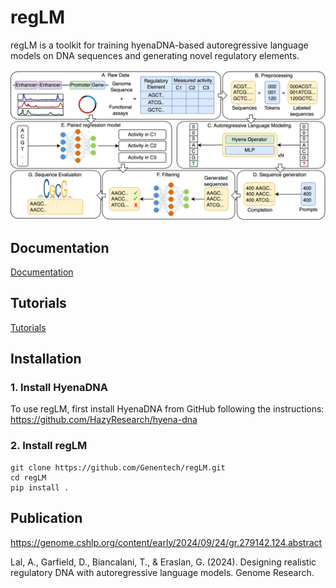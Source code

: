 
# regLM
regLM is a toolkit for training hyenaDNA-based autoregressive language models on DNA sequences and generating novel regulatory elements.

![regLM schematic](fig1.png)

## Documentation

[Documentation](https://genentech.github.io/regLM)

## Tutorials

[Tutorials](tutorials)

## Installation

### 1. Install HyenaDNA
To use regLM, first install HyenaDNA from GitHub following the instructions: https://github.com/HazyResearch/hyena-dna

### 2. Install regLM
```
git clone https://github.com/Genentech/regLM.git
cd regLM
pip install .
```

## Publication

https://genome.cshlp.org/content/early/2024/09/24/gr.279142.124.abstract

Lal, A., Garfield, D., Biancalani, T., & Eraslan, G. (2024). Designing realistic regulatory DNA with autoregressive language models. Genome Research.
